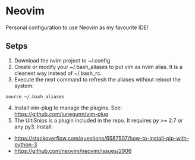 # Neovim
Personal configuration to use Neovim as my favourite IDE!

## Setps
1. Download the nvim project to ~/.config
2. Create or modify your ~/.bash_aliases to put vim as nvim alias. It is a cleanest way instead of ~/.bash_rc.
3. Execute the next command to refresh the aliases without reboot the system:
```
source ~/.bash_aliases
```
4. Install vim-plug to manage the plugins. See: https://github.com/junegunn/vim-plug
5. The UltiSnips is a plugin included in the repo. It requires py >= 2.7 or any py3. Install:
* https://stackoverflow.com/questions/6587507/how-to-install-pip-with-python-3
* https://github.com/neovim/neovim/issues/2906
